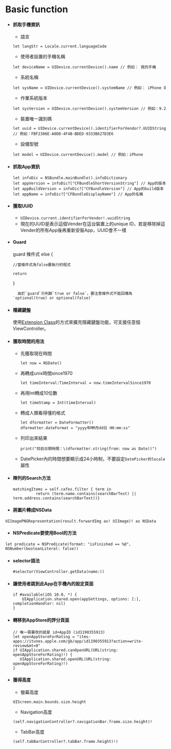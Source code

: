 # Basic function

* #### 抓取手機資訊

  * 語言

  ```
  let langStr = Locale.current.languageCode
  ```

  * 使用者設置的手機名稱

  ```
  let deviceName = UIDevice.currentDevice().name // 例如： 我的手機
  ```

  * 系統名稱

  ```
  let sysName = UIDevice.currentDevice().systemName // 例如： iPhone O
  ```

  * 作業系統版本

  ```
  let sysVersion = UIDevice.currentDevice().systemVersion // 例如：9.2
  ```

  * 裝置唯一識別碼

  ```
  let uuid = UIDevice.currentDevice().identifierForVendor?.UUIDString  // 例如：FBF2306E-A0D8-4F4B-BDED-9333B627D3E6
  ```

  * 設備型號

  ```
  let model = UIDevice.currentDevice().model // 例如：iPhone
  ```
* #### 抓取App資訊

  ```
  let infoDic = NSBundle.mainBundle().infoDictionary 
  let appVersion = infoDic?["CFBundleShortVersionString"] // App的版本
  let appBuildVersion = infoDic?["CFBundleVersion"] // App的build版本
  let appName = infoDic?["CFBundleDisplayName"] // App的名稱
  ```
* #### 獲取UUID

  * `UIDevice.current.identifierForVendor!.uuidString`
  * 現在的UUID是表示這個Vender在這台裝置上的unique ID，若是移除掉這Vender的所有App後再重新安裝App，UUID會不一樣
* #### Guard

  guard 條件式 else {

  `//當條件式為false要執行的程式`

  `return`

  }

        由於`guard`只判斷`true or false`，要注意條件式不能回傳為`optional(true) or optional(false)`

* #### 隱藏鍵盤

  使用[Extension Class](/com/questions/24126678/close-ios-keyboard-by-touching-anywhere-using-swift)的方式來擴充隱藏鍵盤功能，可支援任意個ViewController。

* #### 獲取時間的用法

  * 先獲取現在時間

    ```
    let now = NSDate()
    ```

  * 再轉成unix時間since1970

    ```
    let timeInterval:TimeInterval = now.timeIntervalSince1970
    ```

  * 再用Int轉成10位數

    ```
    let timeStamp = Int(timeInterval)
    ```

  * 轉成人類看得懂的格式

    ```
    let dformatter = DateFormatter()
    dformatter.dateFormat = "yyyy年MM月dd日 HH:mm:ss"
    ```

  * 列印出來結果

    ```
    print("目前日期時間：\(dformatter.string(from: now as Date))")
    ```

  * DatePicker內的時間想要顯示成24小時制，不要設定`DatePicker的locale`屬性
* #### 陣列的Search方法

  ```
  matchingItems = self.cafes.filter { term in
            return (term.name.contains(searchBarText) || term.address.contains(searchBarText))}
  ```
* #### 將圖片轉成NSData

`UIImagePNGRepresentation(result.forwardImg as! UIImage)! as NSData`

* #### NSPredicate要使用Bool的方法

```
let predicate = NSPredicate(format: "isFinished == %@", NSNumber(booleanLiteral: false))
```

* #### selector語法

  `#selector(ViewController.getData(name:))`

* #### 讓使用者跳到此App在手機內的設定頁面

  ```
  if #available(iOS 10.0, *) {
      UIApplication.shared.open(appSettings, options: [:], completionHandler: nil)
  }
  ```
* #### 轉移到AppStore的評分頁面

  ```
  // 唯一需要改的就是 id+AppID (id1190355913)
  let openAppStoreForRating = "itms-apps://itunes.apple.com/gb/app/id1190355913?action=write-review&mt=8"
  if UIApplication.shared.canOpenURL(URL(string: openAppStoreForRating)!) {
     UIApplication.shared.openURL(URL(string: openAppStoreForRating)!)
  }
  ```

* #### 獲得高度

  * 螢幕高度

  ```
  UIScreen.main.bounds.size.height
  ```

  * Navigation高度

  ```
  (self.navigationController?.navigationBar.frame.size.height)!
  ```

  * TabBar高度

  ```
  (self.tabBarController?.tabBar.frame.height)!)
  ```



